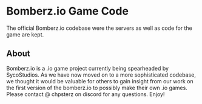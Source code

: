 # Bomberz.io Game Code

The official Bomberz.io codebase were the servers as well as code for the game are kept.

## About

Bomberz.io is a .io game project currently being spearheaded by SycoStudios. As we have now moved on to a more sophisticated codebase, we thought it would be valuable for others to gain insight from our work on the first version of the bomberz.io to possibly make their own .io games. Please contact @ chpsterz on discord for any questions. Enjoy!

